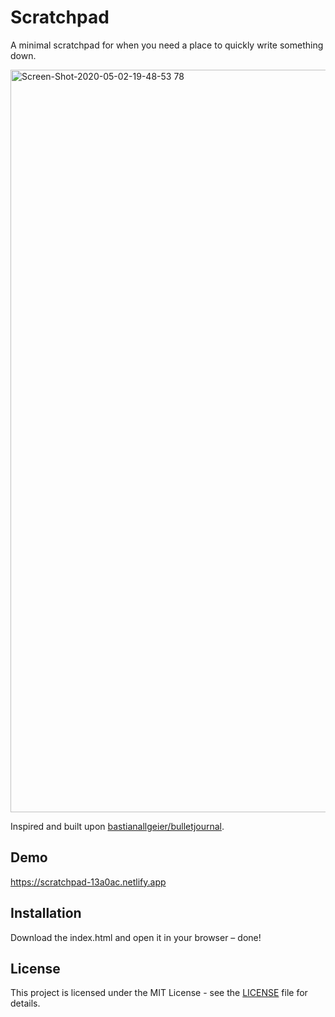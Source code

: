 # Scratchpad
A minimal scratchpad for when you need a place to quickly write something down.  

<img width="1188" alt="Screen-Shot-2020-05-02-19-48-53 78" src="https://user-images.githubusercontent.com/1080923/80871919-eefd5780-8cae-11ea-875d-b10320fa5a9e.png">


Inspired and built upon [bastianallgeier/bulletjournal](https://github.com/bastianallgeier/bulletjournal).

## Demo
<https://scratchpad-13a0ac.netlify.app>

## Installation
Download the index.html and open it in your browser – done!

## License

This project is licensed under the MIT License - see the [LICENSE](https://github.com/stefanzweifel/scratchpad/blob/master/LICENSE) file for details.
